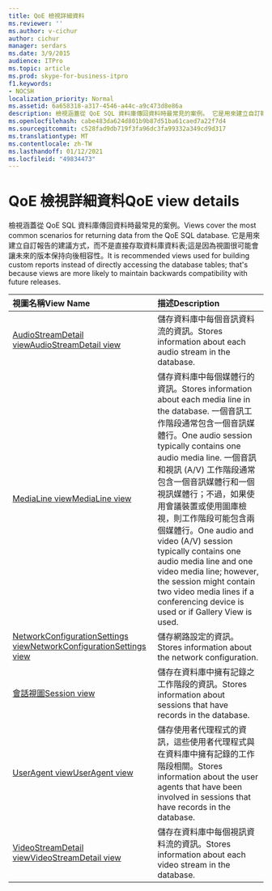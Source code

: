 ```yaml
---
title: QoE 檢視詳細資料
ms.reviewer: ''
ms.author: v-cichur
author: cichur
manager: serdars
ms.date: 3/9/2015
audience: ITPro
ms.topic: article
ms.prod: skype-for-business-itpro
f1.keywords:
- NOCSH
localization_priority: Normal
ms.assetid: 6a658318-a317-4546-a44c-a9c473d8e86a
description: 檢視涵蓋從 QoE SQL 資料庫傳回資料時最常見的案例。 它是用來建立自訂報告的建議方式，而不是直接存取資料庫資料表;這是因為視圖很可能會讓未來的版本保持向後相容性。
ms.openlocfilehash: cabe483da624d801b9b87d51ba61caed7a22f7d4
ms.sourcegitcommit: c528fad9db719f3fa96dc3fa99332a349cd9d317
ms.translationtype: MT
ms.contentlocale: zh-TW
ms.lasthandoff: 01/12/2021
ms.locfileid: "49834473"
---
```

# <a name="qoe-view-details"></a><span data-ttu-id="7577d-104">QoE 檢視詳細資料</span><span class="sxs-lookup"><span data-stu-id="7577d-104">QoE view details</span></span>
 
<span data-ttu-id="7577d-105">檢視涵蓋從 QoE SQL 資料庫傳回資料時最常見的案例。</span><span class="sxs-lookup"><span data-stu-id="7577d-105">Views cover the most common scenarios for returning data from the QoE SQL database.</span></span> <span data-ttu-id="7577d-106">它是用來建立自訂報告的建議方式，而不是直接存取資料庫資料表;這是因為視圖很可能會讓未來的版本保持向後相容性。</span><span class="sxs-lookup"><span data-stu-id="7577d-106">It is recommended views used for building custom reports instead of directly accessing the database tables; that's because views are more likely to maintain backwards compatibility with future releases.</span></span>
  
|<span data-ttu-id="7577d-107">**視圖名稱**</span><span class="sxs-lookup"><span data-stu-id="7577d-107">**View Name**</span></span>|<span data-ttu-id="7577d-108">**描述**</span><span class="sxs-lookup"><span data-stu-id="7577d-108">**Description**</span></span>|
|:-----|:-----|
|[<span data-ttu-id="7577d-109">AudioStreamDetail view</span><span class="sxs-lookup"><span data-stu-id="7577d-109">AudioStreamDetail view</span></span>](audiostreamdetail.md) <br/> |<span data-ttu-id="7577d-110">儲存資料庫中每個音訊資料流的資訊。</span><span class="sxs-lookup"><span data-stu-id="7577d-110">Stores information about each audio stream in the database.</span></span>  <br/> |
|[<span data-ttu-id="7577d-111">MediaLine view</span><span class="sxs-lookup"><span data-stu-id="7577d-111">MediaLine view</span></span>](medialine.md) <br/> |<span data-ttu-id="7577d-112">儲存資料庫中每個媒體行的資訊。</span><span class="sxs-lookup"><span data-stu-id="7577d-112">Stores information about each media line in the database.</span></span> <span data-ttu-id="7577d-113">一個音訊工作階段通常包含一個音訊媒體行。</span><span class="sxs-lookup"><span data-stu-id="7577d-113">One audio session typically contains one audio media line.</span></span> <span data-ttu-id="7577d-114">一個音訊和視訊 (A/V) 工作階段通常包含一個音訊媒體行和一個視訊媒體行；不過，如果使用會議裝置或使用圖庫檢視，則工作階段可能包含兩個媒體行。</span><span class="sxs-lookup"><span data-stu-id="7577d-114">One audio and video (A/V) session typically contains one audio media line and one video media line; however, the session might contain two video media lines if a conferencing device is used or if Gallery View is used.</span></span>  <br/> |
|[<span data-ttu-id="7577d-115">NetworkConfigurationSettings view</span><span class="sxs-lookup"><span data-stu-id="7577d-115">NetworkConfigurationSettings view</span></span>](networkconfigurationsettings.md) <br/> |<span data-ttu-id="7577d-116">儲存網路設定的資訊。</span><span class="sxs-lookup"><span data-stu-id="7577d-116">Stores information about the network configuration.</span></span>  <br/> |
|[<span data-ttu-id="7577d-117">會話視圖</span><span class="sxs-lookup"><span data-stu-id="7577d-117">Session view</span></span>](session-0.md) <br/> |<span data-ttu-id="7577d-118">儲存在資料庫中擁有記錄之工作階段的資訊。</span><span class="sxs-lookup"><span data-stu-id="7577d-118">Stores information about sessions that have records in the database.</span></span>  <br/> |
|[<span data-ttu-id="7577d-119">UserAgent view</span><span class="sxs-lookup"><span data-stu-id="7577d-119">UserAgent view</span></span>](useragent-0.md) <br/> |<span data-ttu-id="7577d-120">儲存使用者代理程式的資訊，這些使用者代理程式與在資料庫中擁有記錄的工作階段相關。</span><span class="sxs-lookup"><span data-stu-id="7577d-120">Stores information about the user agents that have been involved in sessions that have records in the database.</span></span>  <br/> |
|[<span data-ttu-id="7577d-121">VideoStreamDetail view</span><span class="sxs-lookup"><span data-stu-id="7577d-121">VideoStreamDetail view</span></span>](videostreamdetail.md) <br/> |<span data-ttu-id="7577d-122">儲存在資料庫中每個視訊資料流的資訊。</span><span class="sxs-lookup"><span data-stu-id="7577d-122">Stores information about each video stream in the database.</span></span>  <br/> |
   

